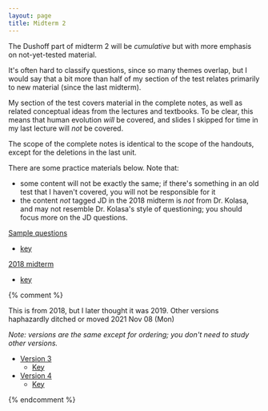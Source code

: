 ```yaml
---
layout: page
title: Midterm 2
---
```


The Dushoff part of midterm 2 will be _cumulative_ but with more emphasis on not-yet-tested material. 

It's often hard to classify questions, since so many themes overlap, but I would say that a bit more than half of my section of the test relates primarily to new material (since the last midterm).

My section of the test covers material in the complete notes, as well as related conceptual ideas from the lectures and textbooks. To be clear, this means that human evolution _will_ be covered, and slides I skipped for time in my last lecture will _not_ be covered.

The scope of the complete notes is identical to the scope of the handouts, except for the deletions in the last unit.

There are some practice materials below. Note that:

* some content will not be exactly the same; if there's something in an old test that I haven't covered, you will not be responsible for it
* the content _not_ tagged JD in the 2018 midterm is _not_ from Dr. Kolasa, and may not resemble Dr. Kolasa's style of questioning; you should focus more on the JD questions.

[Sample questions](practice/old2.test.pdf)
* [key](practice/old2.key.pdf)

[2018 midterm](practice/18M2.test.pdf)
* [key](practice/18M2.key.pdf)

{% comment %} 

This is from 2018, but I later thought it was 2019. Other versions haphazardly ditched or moved 2021 Nov 08 (Mon)

_Note: versions are the same except for ordering; you don't need to study other versions._

* [Version 3](/tests/midterm2.3.test.pdf)
	* [Key](/tests/midterm2.3.key.pdf)
* [Version 4](/tests/midterm2.4.test.pdf)
	* [Key](/tests/midterm2.4.key.pdf)

{% endcomment %} 
